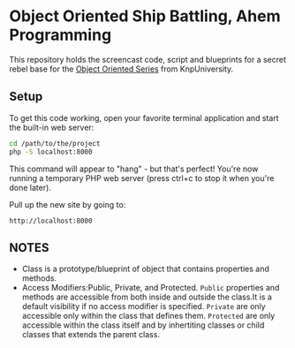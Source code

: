 Object Oriented Ship Battling, Ahem Programming
===============================================

This repository holds the screencast code, script and blueprints for a
secret rebel base for the [Object Oriented Series](https://knpuniversity.com/screencast/oo)
from KnpUniversity.

Setup
-----

To get this code working, open your favorite terminal application
and start the built-in web server:

```bash
cd /path/to/the/project
php -S localhost:8000
```

This command will appear to "hang" - but that's perfect! You're
now running a temporary PHP web server (press ctrl+c to stop it
when you're done later).

Pull up the new site by going to:

    http://localhost:8000


## NOTES
- Class is a prototype/blueprint of object that contains properties and methods.
- Access Modifiers:Public, Private, and Protected. `Public` properties and methods are accessible from both inside and outside the class.It is a default visibility if no access modifier is specified. `Private` are only accessible only within the class that defines them. `Protected` are only accessible within the class itself and by inhertiting classes or child classes that extends the parent class.


